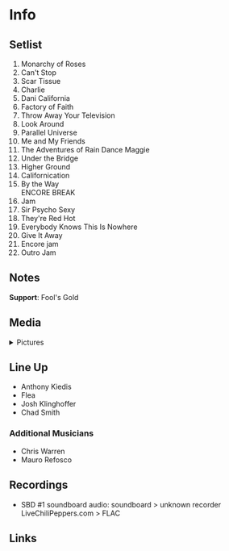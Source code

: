 # Info

## Setlist

1. Monarchy of Roses
2. Can't Stop
3. Scar Tissue
4. Charlie
5. Dani California
6. Factory of Faith
7. Throw Away Your Television
8. Look Around
9. Parallel Universe
10. Me and My Friends
11. The Adventures of Rain Dance Maggie
12. Under the Bridge
13. Higher Ground
14. Californication
15. By the Way
<br> ENCORE BREAK
16. Jam
17. Sir Psycho Sexy
18. They're Red Hot
19. Everybody Knows This Is Nowhere
20. Give It Away
21. Encore jam
22. Outro Jam

## Notes

**Support**: Fool's Gold

## Media 

<details>
  <summary>Pictures</summary>
  <!--<img alt="Setlist" title="Setlist" src="_.jpg" height="200" />
  <img alt="Flyer" title="Flyer" src="_.jpg" height="200" />-->
</details>

## Line Up

* Anthony Kiedis
* Flea
* Josh Klinghoffer
* Chad Smith

### Additional Musicians

* Chris Warren  
* Mauro Refosco

## Recordings

* SBD #1 soundboard audio: soundboard > unknown recorder LiveChiliPeppers.com > FLAC

## Links